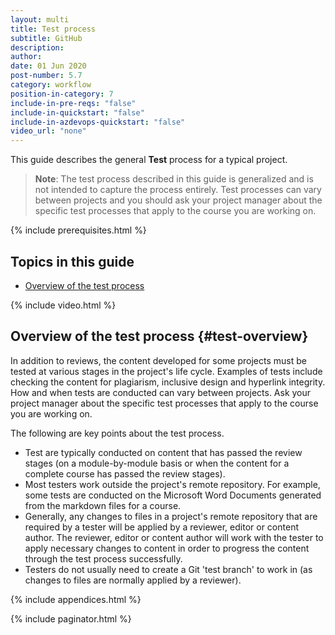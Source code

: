 ```yaml
---
layout: multi
title: Test process
subtitle: GitHub
description:
author:
date: 01 Jun 2020
post-number: 5.7
category: workflow
position-in-category: 7
include-in-pre-reqs: "false"
include-in-quickstart: "false"
include-in-azdevops-quickstart: "false"
video_url: "none"
---
```


This guide describes the general **Test** process for a typical project.

> **Note**: The test process described in this guide is generalized and is not intended to capture the process entirely. Test processes can vary between projects and you should ask your project manager about the specific test processes that apply to the course you are working on.

{% include prerequisites.html %}

## Topics in this guide

- [Overview of the test process](#test-overview)

{% include video.html %}

## Overview of the test process {#test-overview}

In addition to reviews, the content developed for some projects must be tested at various stages in the project's life cycle. Examples of tests include checking the content for plagiarism, inclusive design and hyperlink integrity. How and when tests are conducted can vary between projects. Ask your project manager about the specific test processes that apply to the course you are working on.

The following are key points about the test process.

- Test are typically conducted on content that has passed the review stages (on a module-by-module basis or when the content for a complete course has passed the review stages).
- Most testers work outside the project's remote repository. For example, some tests are conducted on the Microsoft Word Documents generated from the markdown files for a course.
- Generally, any changes to files in a project's remote repository that are required by a tester will be applied by a reviewer, editor or content author. The reviewer, editor or content author will work with the tester to apply necessary changes to content in order to progress the content through the test process successfully.
- Testers do not usually need to create a Git 'test branch' to work in (as changes to files are normally applied by a reviewer).

{% include appendices.html %}

{% include paginator.html %}
